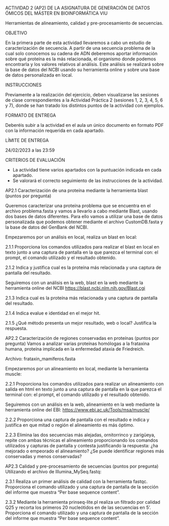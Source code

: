 ACTIVIDAD 2 (AP2) DE LA ASIGNATURA DE GENERACIÓN DE DATOS ÓMICOS DEL MÁSTER EN BIOINFORMÁTICA VIU

Herramientas de alineamiento, calidad y pre-procesamiento de secuencias.

OBJETIVO

En la primera parte de esta actividad llevaremos a cabo un estudio de caracterización de secuencia. A partir de una secuencia problema de la cual solo conocemos su cadena de ADN deberemos aportar información sobre qué proteína es la más relacionada, el organismo donde podemos encontrarla y los valores relativos al análisis. Este análisis se realizará sobre la base de datos del NCBI usando su herramienta online y sobre una base de datos personalizada en local.

INSTRUCCIONES

Previamente a la realización del ejercicio, deben visualizarse las sesiones de clase correspondientes a la Actividad Práctica 2 (sesiones 1, 2, 3, 4, 5, 6 y 7), donde se han tratado los distintos puntos de la actividad con ejemplos.

FORMATO DE ENTREGA

Deberéis subir a la actividad en el aula un único documento en formato PDF con la información requerida en cada apartado.

LÍMITE DE ENTREGA

24/02/2023 a las 23:59

CRITERIOS DE EVALUACIÓN

- La actividad tiene varios apartados con la puntuación indicada en cada apartado.
- Se valorará el correcto seguimiento de las instrucciones de la actividad.

AP2.1 Caracterización de una proteína mediante la herramienta blast (puntos por pregunta)

Queremos caracterizar una proteína problema que se encuentra en el archivo problema.fasta y vamos a llevarlo a cabo mediante Blast, usando dos bases de datos diferentes. Para ello vamos a utilizar una base de datos personalizada que podemos obtener mediante el archivo CustomDB.fasta y la base de datos del GenBank del NCBI.

Empezaremos por un análisis en local, realiza un blast en local:

2.1.1 Proporciona los comandos utilizados para realizar el blast en local en texto junto a una captura de pantalla en la que parezca el terminal con: el prompt, el comando utilizado y el resultado obtenido.

2.1.2 Indica y justifica cual es la proteína más relacionada y una captura de pantalla del resultado.

Seguiremos con un análisis en la web, blast en la web mediante la herramienta online del NCBI https://blast.ncbi.nlm.nih.gov/Blast.cgi

2.1.3 Indica cual es la proteína más relacionada y una captura de pantalla del resultado.

2.1.4 Indica evalue e identidad en el mejor hit.

2.1.5 ¿Qué método presenta un mejor resultado, web o local? Justifica la respuesta.

AP2.2 Caracterización de regiones conservadas en proteínas (puntos por pregunta)
Vamos a analizar varias proteínas homólogas a la frataxina humana, proteína implicada en la enfermedad ataxia de Friedreich.

Archivo: frataxin_mamiferos.fasta

Empezaremos por un alineamiento en local, mediante la herramienta muscle:

2.2.1 Proporciona los comandos utilizados para realizar un alineamiento con salida en html en texto junto a una captura de pantalla en la que parezca el terminal con: el prompt, el comando utilizado y el resultado obtenido.

Seguiremos con un análisis en la web, alineamiento en la web mediante la herramienta online del EBI: https://www.ebi.ac.uk/Tools/msa/muscle/

2.2.2 Proporciona una captura de pantalla con el resultado e indica y justifica en que mitad o región el alineamiento es más óptimo.

2.2.3 Elimina las dos secuencias más alejadas, ornitorrinco y zarigüeya, repite con ambas técnicas el alineamiento proporcionando los comandos utilizados y capturas de pantalla y contesta justificando la respuesta: ¿ha mejorado o empeorado el alineamiento? ¿Se puede identificar regiones más conservadas y menos conservadas? 

AP2.3 Calidad y pre-procesamiento de secuencias (puntos por pregunta)
Utilizando el archivo de Illumina_MySeq.fastq:

2.3.1 Realiza un primer análisis de calidad con la herramienta fastqc. Proporciona el comando utilizado y una captura de pantalla de la sección del informe que muestra “Per base sequence content”.

2.3.2 Mediante la herramienta prinseq-lite.pl realiza un filtrado por calidad Q25 y recorta los primeros 20 nucleótidos en de las secuencias en 5’.  Proporciona el comando utilizado y una captura de pantalla de la sección del informe que muestra “Per base sequence content”.